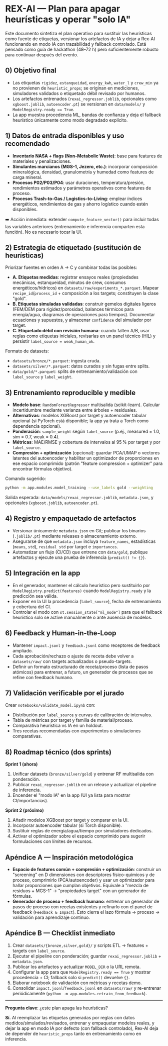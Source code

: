 # REX-AI — Plan para apagar heurísticas y operar "solo IA"

Este documento sintetiza el plan operativo para sustituir las heurísticas como fuente de etiquetas, versionar los artefactos de IA y dejar a Rex-AI funcionando en modo IA con trazabilidad y fallback controlado. Está pensado como guía de hackathon (48–72 h) pero suficientemente robusto para continuar después del evento.

## 0) Objetivo final

* Las etiquetas `rigidez`, `estanqueidad`, `energy_kwh`, `water_l` y `crew_min` ya no provienen de `heuristic_props`; se originan en mediciones, simuladores validados o etiquetado débil revisado por humanos.
* Los artefactos entrenados (`rexai_regressor.joblib`, opcionales como `xgboost.joblib`, `autoencoder.pt`) se versionan en `data/models/` y `ModelRegistry.ready == True`.
* La app muestra procedencia ML, bandas de confianza y deja el fallback heurístico únicamente como modo degradado explícito.

## 1) Datos de entrada disponibles y uso recomendado

* **Inventario NASA + flags (Non-Metabolic Waste)**: base para features de materiales y penalizaciones.
* **Simulantes marcianos (MGS-1, Jezero, etc.)**: incorporar composición mineralógica, densidad, granulometría y humedad como features de carga mineral.
* **Procesos P02/P03/P04**: usar duraciones, temperatura/presión, rendimientos estimados y parámetros operativos como features de proceso.
* **Procesos Trash-to-Gas / Logistics-to-Living**: emplear índices energéticos, rendimientos de gas y ahorro logístico cuando estén disponibles.

➡️ Acción inmediata: extender `compute_feature_vector()` para incluir todas las variables anteriores (entrenamiento e inferencia comparten esta función). No es necesario tocar la UI.

## 2) Estrategia de etiquetado (sustitución de heurísticas)

Priorizar fuentes en orden A → C y combinar todas las posibles:

* **A. Etiquetas medidas**: registrar ensayos reales (propiedades mecánicas, estanqueidad, minutos de crew, consumos energéticos/hídricos) en `datasets/raw/experiments_*.parquet`. Mapear `recipe_id`/`process_id` + composición a los targets; constituyen la clase "gold".
* **B. Etiquetas simuladas validadas**: construir gemelos digitales ligeros (FEM/DEM para rigidez/porosidad, balances térmicos para energía/agua, diagramas de operaciones para tiempos). Documentar ecuaciones y supuestos, y almacenar `confidence` del simulador por target.
* **C. Etiquetado débil con revisión humana**: cuando falten A/B, usar reglas como etiquetas iniciales, revisarlas en un panel técnico (HIL) y persistir `label_source = weak_human_ok`.

Formato de datasets:

* `datasets/bronze/*.parquet`: ingesta cruda.
* `datasets/silver/*.parquet`: datos curados y sin fugas entre splits.
* `data/gold/*.parquet`: splits de entrenamiento/validación con `label_source` y `label_weight`.

## 3) Entrenamiento reproducible y medible

* **Modelo base**: `RandomForestRegressor` multisalida (scikit-learn). Calcular incertidumbre mediante varianza entre árboles + residuales.
* **Alternativas**: modelos XGBoost por target y autoencoder tabular opcional (si PyTorch está disponible; la app ya trata a Torch como dependencia opcional).
* **Ponderación**: `sample_weight` según `label_source` (p.ej., measured = 1.0, sim = 0.7, weak = 0.4).
* **Métricas**: MAE/RMSE y cobertura de intervalos al 95 % por target y por `label_source`.
* **Compresión + optimización** (opcional): guardar PCA/UMAP o vectores latentes del autoencoder y habilitar un optimizador de proporciones en ese espacio comprimido (patrón "feature compression + optimizer" para encontrar fórmulas objetivo).

Comando sugerido:

```bash
python -m app.modules.model_training --use_labels gold --weighting
```

Salida esperada: `data/models/rexai_regressor.joblib`, `metadata.json`, y opcionales (`xgboost.joblib`, `autoencoder.pt`).

## 4) Registro y empaquetado de artefactos

* Versionar únicamente `metadata.json` en Git; publicar los binarios (`.joblib/.pt`) mediante releases o almacenamiento externo.
* Asegurarse de que `metadata.json` incluya `feature_names`, estadísticas (`means`, `std`), `residual_std` por target e `importances`.
* Automatizar un flujo (CI/CD) que entrene con `data/gold`, publique artefactos y ejecute una prueba de inferencia (`predict() != {}`).

## 5) Integración en la app

* En el generador, mantener el cálculo heurístico pero sustituirlo por `ModelRegistry.predict(features)` cuando `ModelRegistry.ready` y la predicción sea válida.
* Exponer en la UI la procedencia (`label_source`), fecha de entrenamiento y cobertura del CI.
* Controlar el modo con `st.session_state["ml_mode"]` para que el fallback heurístico solo se active manualmente o ante ausencia de modelos.

## 6) Feedback y Human-in-the-Loop

* Mantener `impact.jsonl` y `feedback.jsonl` como receptores de feedback ampliado.
* Cada aprobación/rechazo o ajuste de receta debe volver a `datasets/raw/` con targets actualizados o pseudo-targets.
* Definir un formato estructurado de receta/proceso (lista de pasos atómicos) para entrenar, a futuro, un generador de procesos que se refine con feedback humano.

## 7) Validación verificable por el jurado

Crear `notebooks/validate_model.ipynb` con:

* Distribución por `label_source` y curvas de calibración de intervalos.
* Tabla de métricas por target y familia de material/proceso.
* Comparativa heurística vs IA en un holdout.
* Tres recetas recomendadas con experimentos o simulaciones comparativas.

## 8) Roadmap técnico (dos sprints)

**Sprint 1 (ahora)**

1. Unificar datasets (`bronze/silver/gold`) y entrenar RF multisalida con ponderación.
2. Publicar `rexai_regressor.joblib` en un release y actualizar el pipeline de inferencia.
3. Encender el "modo IA" en la app (UI ya lista para mostrar CI/importancias).

**Sprint 2 (próximo)**

1. Añadir modelos XGBoost por target y comparar en la UI.
2. Incorporar autoencoder tabular (si Torch disponible).
3. Sustituir reglas de energía/agua/tiempo por simuladores dedicados.
4. Activar el optimizador sobre el espacio comprimido para sugerir formulaciones con límites de recursos.

## Apéndice A — Inspiración metodológica

* **Espacio de features común + compresión + optimización**: construir un "screening" en D dimensiones con descriptores físico-químicos y de proceso, comprimirlo (PCA/autoencoder) y usar un optimizador para hallar proporciones que cumplan objetivos. Equivale a "mezcla de residuos + MGS-1" → "propiedades target" con un generador de fórmulas.
* **Generador de proceso + feedback humano**: entrenar un generador de pasos de proceso con recetas existentes y refinarlo con el panel de feedback (`Feedback & Impact`). Esto cierra el lazo fórmula → proceso → validación para aprendizaje continuo.

## Apéndice B — Checklist inmediato

1. Crear `datasets/{bronze,silver,gold}/` y scripts ETL → features + targets con `label_source`.
2. Ejecutar el pipeline con ponderación; guardar `rexai_regressor.joblib` + `metadata.json`.
3. Publicar los artefactos y actualizar `MODEL_DIR` o la URL remota.
4. Configurar la app para que `ModelRegistry.ready == True` y mostrar procedencia + CI; fallback solo si `predict()` devuelve `{}`.
5. Elaborar notebook de validación con métricas y recetas demo.
6. Consolidar `impact.jsonl`/`feedback.jsonl` en `datasets/raw/` y re-entrenar periódicamente (`python -m app.modules.retrain_from_feedback`).

---

**Pregunta clave**: ¿este plan apaga las heurísticas?

**Sí.** Al reemplazar las etiquetas generadas por reglas con datos medidos/simulados/revisados, entrenar y empaquetar modelos reales, y dejar la app en modo IA por defecto (con fallback controlado), Rex-AI deja de depender de `heuristic_props` tanto en entrenamiento como en inferencia.
